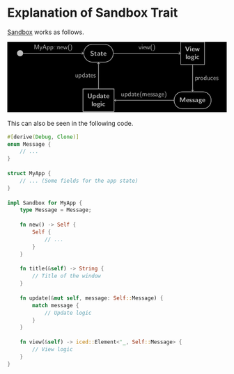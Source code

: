 # Explanation of Sandbox Trait

[Sandbox](https://docs.iced.rs/iced/trait.Sandbox.html) works as follows.

![Sandbox trait](./pic/explanation_of_sandbox_trait.png)

This can also be seen in the following code.

```rust
#[derive(Debug, Clone)]
enum Message {
    // ...
}

struct MyApp {
    // ... (Some fields for the app state)
}

impl Sandbox for MyApp {
    type Message = Message;

    fn new() -> Self {
        Self {
            // ...
        }
    }

    fn title(&self) -> String {
        // Title of the window
    }

    fn update(&mut self, message: Self::Message) {
        match message {
            // Update logic
        }
    }

    fn view(&self) -> iced::Element<'_, Self::Message> {
        // View logic
    }
}
```
